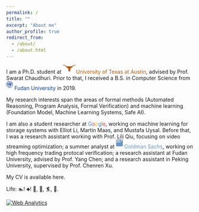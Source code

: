 ```yaml
---
permalink: /
title: ""
excerpt: "About me"
author_profile: true
redirect_from: 
  - /about/
  - /about.html
---
```


I am a Ph.D. student at <img src="./assets/longhorns.png" style="height: 18px; margin-bottom: 6px;"><font style="color:#bf5900">University of Texas at Austin</font>, advised by Prof. <a href="http://www.cs.utexas.edu/~swarat/" style="text-decoration: none">Swarat Chaudhuri</a>. Prior to that, I received a B.S. in Computer Science from <img src="./assets/fudan.svg" style="height: 18px; margin-bottom: 6px;"> <font style="color:#0e419c">Fudan University</font> in 2019.

My research interests span the areas of formal methods (Automated Reasoning, Program Analysis, Formal Verification) and machine learning (Foundation Model, Machine Learning Systems, Safe AI).

I am also a student researcher at <font style="color:#4285F4">G</font><font style="color:#DB4437">o</font><font style="color:#F4B400">o</font><font style="color:#4285F4">g</font><font style="color:#0F9D58">l</font><font style="color:#DB4437">e</font>, working on machine learning for storage systems with <a href="http://alumni.soe.ucsc.edu/~yanli/" style="text-decoration: none">Elliot Li</a>, <a href="http://martin-maas.com" style="text-decoration: none">Martin Maas</a>, and <a href="https://scholar.google.com/citations?user=KqssyAQAAAAJ&hl=en" style="text-decoration: none">Mustafa Uysal</a>. Before that, I was a research assistant working with Prof. <a href="https://www.cs.utexas.edu/~lili/" style="text-decoration: none">Lili Qiu</a>, focusing on video streaming optimization; a summer analyst at <img src="./assets/gs.png" style="height: 18px; margin-bottom: 6px;"> <font style="color:#6b96c3">Goldman Sachs</font>, working on high frequency trading protocal verification; a research assistant at Fudan University, advised by Prof. <a href="https://chenyang03.wordpress.com/" style="text-decoration: none">Yang Chen</a>; and a research assistant in Peking University, supervised by Prof. <a href="http://soar.group/chenren/" style="text-decoration: none">Chenren Xu</a>.

My CV is available <a href="https://chenxi-yang.github.io/files/CV_ChenxiYang.pdf" style="text-decoration: none">here</a>.
<!-- I am looking for a summer internship in 2024. Please feel free to reach out to me if you are interested in my research. -->

Life: 🏊! <a href="https://chenxi-yang.github.io/images/poker.png" style="text-decoration: none">♣️</a>! 🎿, <a href="https://chenxi-yang.github.io/images/hiking.jpg" style="text-decoration: none">🧗</a>, <a href="https://chenxi-yang.github.io/images/surfing.jpg" style="text-decoration: none">🏄</a>, <a href="https://chenxi-yang.github.io/images/snorkeling.jpg" style="text-decoration: none">🤿</a>.



<!-- Default Statcounter code for github hompage
https://cxyang1997.github.io/ -->
<script type="text/javascript">
var sc_project=12178457; 
var sc_invisible=1; 
var sc_security="0c3d84b6"; 
</script>
<script type="text/javascript"
src="https://www.statcounter.com/counter/counter.js"
async></script>
<noscript><div class="statcounter"><a title="Web Analytics"
href="https://statcounter.com/" target="_blank"><img
class="statcounter"
src="https://c.statcounter.com/12178457/0/0c3d84b6/1/"
alt="Web Analytics"></a></div></noscript>
<!-- End of Statcounter Code -->

